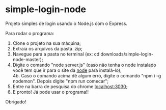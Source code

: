 # simple-login-node 

Projeto simples de login usando o Node.js com o Express.   

Para rodar o programa:
1. Clone o projeto na sua máquina;
2. Extraia os arquivos da pasta .zip;
3. Navegue para a pasta no terminal (ex: cd downloads/simple-login-node-master);
4. Digite o comando "node server.js" (caso não tenha o node instalado você tem que ir para o site da [node](https://nodejs.org/) para instalá-lo);  
  4b. Caso o comando acima dê algum erro, digite o comando "npm i -g nodemon". Depois digite "npm run comecar";
5. Entre na barra de pesquisa do chrome [localhost:3030](http://localhost:3030/);
6. E pronto! Já pode usar o programa!!

Obrigado!
